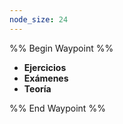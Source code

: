 ```yaml
---
node_size: 24
---
```

%% Begin Waypoint %%
- **Ejercicios**
- **Exámenes**
- **Teoría**

%% End Waypoint %%